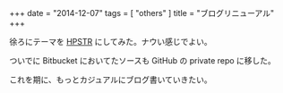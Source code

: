 +++
date = "2014-12-07"
tags = [ "others" ]
title = "ブログリニューアル"
+++

徐ろにテーマを [HPSTR](https://github.com/Z1MM32M4N/hpstr-theme) にしてみた。ナウい感じでよい。

<!--more-->

ついでに Bitbucket においてたソースも GitHub の private repo に移した。

これを期に、もっとカジュアルにブログ書いていきたい。

